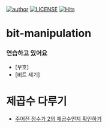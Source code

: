 [![author](https://img.shields.io/badge/author-hyem-brightgreen.svg?style=flat-square)](https://https://github.com/meyheel/bit-operation)
[![LICENSE](https://img.shields.io/dub/l/vibe-d.svg?style=flat-square)](https://github.com/Integerous/goQuality-dev-contents/blob/master/LICENSE)
[![Hits](https://hits.sh/github.com/meyheel/bit-manipulation.svg)](https://hits.sh/github.com/meyheel/bit-manipulation/)
# bit-manipulation




### 연습하고 있어요
- [부호]
- [비트 세기]


# 제곱수 다루기
- [주어진 정수가 2의 제곱수인지 확인하기](https://github.com/meyheel/bit-manipulation/blob/main/temp/checkPowerOf2.md)



